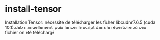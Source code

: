 # install-tensor
Installation Tensor:
nécessite de télécharger les ficher libcudnn7.6.5 (cuda 10.1).deb manuellement, puis lancer le script dans le répertoire où ces fichier on été téléchargé

